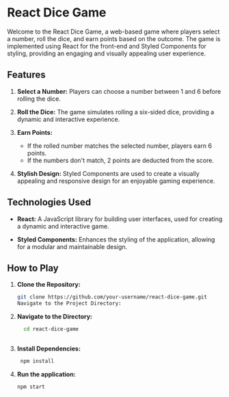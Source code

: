 # React Dice Game

Welcome to the React Dice Game, a web-based game where players select a number, roll the dice, and earn points based on the outcome. The game is implemented using React for the front-end and Styled Components for styling, providing an engaging and visually appealing user experience.

## Features

1. **Select a Number:**
   Players can choose a number between 1 and 6 before rolling the dice.

2. **Roll the Dice:**
   The game simulates rolling a six-sided dice, providing a dynamic and interactive experience.

3. **Earn Points:**
   - If the rolled number matches the selected number, players earn 6 points.
   - If the numbers don't match, 2 points are deducted from the score.

4. **Stylish Design:**
   Styled Components are used to create a visually appealing and responsive design for an enjoyable gaming experience.

## Technologies Used

- **React:** A JavaScript library for building user interfaces, used for creating a dynamic and interactive game.

- **Styled Components:** Enhances the styling of the application, allowing for a modular and maintainable design.

## How to Play

1. **Clone the Repository:**
   ```bash
   git clone https://github.com/your-username/react-dice-game.git
   Navigate to the Project Directory:


2. **Navigate to the Directory:**
   ```bash
     cd react-dice-game
    

3. **Install Dependencies:**
   ```bash
    npm install

2. **Run the application:**
   ```bash
   npm start
